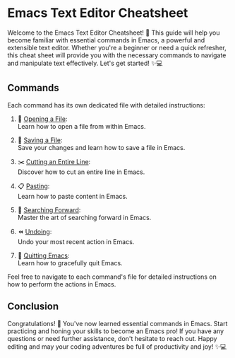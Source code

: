 # Emacs Text Editor Cheatsheet

Welcome to the Emacs Text Editor Cheatsheet! 🎉 This guide will help you become familiar with essential commands in Emacs, a powerful and extensible text editor. Whether you're a beginner or need a quick refresher, this cheat sheet will provide you with the necessary commands to navigate and manipulate text effectively. Let's get started! ✨💻

## Commands

Each command has its own dedicated file with detailed instructions:

1. 📂 [Opening a File](opening):  
   Learn how to open a file from within Emacs.

2. 💾 [Saving a File](saving):  
   Save your changes and learn how to save a file in Emacs.

3. ✂️ [Cutting an Entire Line](cutting):  
   Discover how to cut an entire line in Emacs.

4. 📋 [Pasting](pasting):  
   Learn how to paste content in Emacs.

5. 🔎 [Searching Forward](searching):  
   Master the art of searching forward in Emacs.

6. ⏪ [Undoing](undoing):  
   Undo your most recent action in Emacs.

7. 🚪 [Quitting Emacs](quitting):  
   Learn how to gracefully quit Emacs.

Feel free to navigate to each command's file for detailed instructions on how to perform the actions in Emacs.

## Conclusion

Congratulations! 🎉 You've now learned essential commands in Emacs. Start practicing and honing your skills to become an Emacs pro! If you have any questions or need further assistance, don't hesitate to reach out. Happy editing and may your coding adventures be full of productivity and joy! ✨💻


